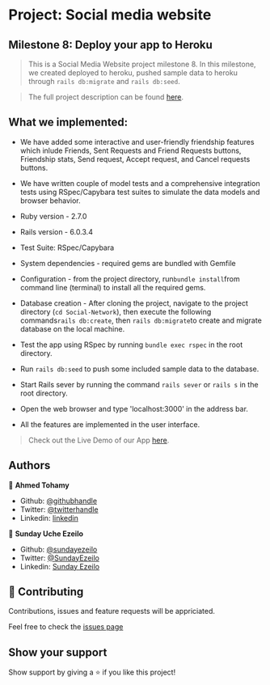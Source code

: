 # Project: Social media website
## Milestone 8: Deploy your app to Heroku

> This is a Social Media Website project milestone 8. In this milestone, we created deployed to heroku, pushed sample data to heroku through ```rails db:migrate``` and ```rails db:seed```.

> The full project description can be found [here](https://microverse.pathwright.com/library/fast-track-curriculum/69047/path/step/49736080/).


##  What we implemented:

* We have added some interactive and user-friendly friendship features which inlude Friends, Sent Requests and Friend Requests buttons, Friendship stats, Send request, Accept request, and Cancel requests buttons.

* We have written couple of model tests and a comprehensive integration tests using RSpec/Capybara test suites to simulate the data models and browser behavior.


* Ruby version  - 2.7.0

* Rails version - 6.0.3.4

* Test Suite: RSpec/Capybara

* System dependencies - required gems are bundled with Gemfile 

* Configuration - from the project directory, run``` bundle install ```from command line (terminal) to install all the required gems.

* Database creation - After cloning the project, navigate to the project directory (```cd Social-Network```), then execute the following commands``` rails db:create ```, then ``` rails db:migrate ```to create and migrate database on the local machine.

* Test the app using RSpec by running ```bundle exec rspec``` in the root directory.

* Run ```rails db:seed``` to push some included sample data to the database.

* Start Rails sever by running the command ```rails sever``` or ```rails s``` in the root directory.

* Open the web browser and type  'localhost:3000' in the address bar.

* All the features are implemented in the user interface.


> Check out the Live Demo of our App [here](https://microverse-social-network.herokuapp.com/).

## Authors

👤 **Ahmed Tohamy**

- Github: [@githubhandle](https://github.com/AhmedTohamy01) 
- Twitter: [@twitterhandle](https://twitter.com/AhmedTohamy01) 
- Linkedin: [linkedin](https://www.linkedin.com/in/ATohamy) 

👤 **Sunday Uche Ezeilo**

- Github: [@sundayezeilo](https://github.com/ezeilo-su)
- Twitter: [@SundayEzeilo](https://twitter.com/SundayEzeilo)
- Linkedin: [Sunday Ezeilo](https://www.linkedin.com/in/sunday-ezeilo-a6a67664/)

## 🤝 Contributing

Contributions, issues and feature requests will be appriciated.

Feel free to check the [issues page](https://github.com/AhmedTohamy01/Social-Network/issues)

## Show your support

Show support by giving a ⭐️ if you like this project!